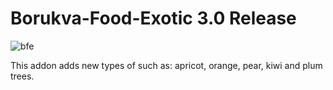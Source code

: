 # Borukva-Food-Exotic 3.0 Release

![bfe](https://github.com/user-attachments/assets/cbc5a9b3-024b-4c92-a1b8-6034409d78c9)

This addon adds new types of such as: apricot, orange, pear, kiwi and plum trees.
